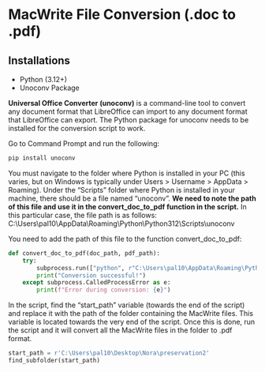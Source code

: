 # MacWrite File Conversion (.doc to .pdf)

## Installations
- Python (3.12+)
- Unoconv Package

**Universal Office Converter (unoconv)** is a command-line tool to convert any document format that LibreOffice can import to any document format that LibreOffice can export. The Python package for unoconv needs to be installed for the conversion script to work.

Go to Command Prompt and run the following: 

```bash
pip install unoconv
```

You must navigate to the folder where Python is installed in your PC (this varies, but on Windows is typically under Users > Username > AppData > Roaming). Under the “Scripts” folder where Python is installed in your machine, there should be a file named “unoconv”. **We need to note the path of this file and use it in the convert_doc_to_pdf function in the script.** In this particular case, the file path is as follows: 
C:\Users\pal10\AppData\Roaming\Python\Python312\Scripts\unoconv

You need to add the path of this file to the function convert_doc_to_pdf:

```python
def convert_doc_to_pdf(doc_path, pdf_path):
    try:
        subprocess.run(["python", r"C:\Users\pal10\AppData\Roaming\Python\Python312\Scripts\unoconv", "-f", "pdf", "-o", pdf_path, doc_path], check=True)
        print("Conversion successful!")
    except subprocess.CalledProcessError as e:
        print(f"Error during conversion: {e}")
```

In the script, find the “start_path” variable (towards the end of the script) and replace it with the path of the folder containing the MacWrite files. This variable is located towards the very end of the script. Once this is done, run the script and it will convert all the MacWrite files in the folder to .pdf format.

```python
start_path = r'C:\Users\pal10\Desktop\Nora\preservation2' 
find_subfolder(start_path)
```
